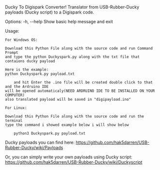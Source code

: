 Ducky To Digispark Converter!
Translator from USB-Rubber-Ducky payloads (Ducky script) to a Digispark code.

Options:
  -h, --help            Show basic help message and exit

Usage:

    For Windows OS:
    
    Download this Python File along with the source code and run Command Prompt
    and type the python Duckyspark.py along with the txt file that contaions ducky payload
    
    Here is the example:
    python Duckyspark.py payload.txt
    
		and hit Enter the .ino file will be created double click to that and the Ardruino IDE
    will be opened automaticaly(NEED ARDRUINO IDE TO BE INSTALLED ON YOUR COMPUTER)
    also translated payload will be saved in "digipayload.ino"

    For Linux:
		
    Download this Python File along with the source code and run the terminal
    type the command i showed example below i will show below
    
		python3 Duckyspark.py payload.txt
    
Ducky payloads you can find here:
https://github.com/hak5darren/USB-Rubber-Ducky/wiki/Payloads

Or, you can simply write your own payloads using Ducky script:
https://github.com/hak5darren/USB-Rubber-Ducky/wiki/Duckyscript
